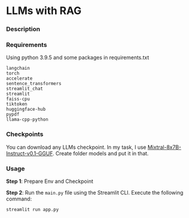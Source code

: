 # LLMs with RAG 

### Description 

### Requirements 

Using python 3.9.5 and some packages in requirements.txt

    langchain
    torch
    accelerate
    sentence_transformers
    streamlit_chat
    streamlit
    faiss-cpu
    tiktoken
    huggingface-hub
    pypdf
    llama-cpp-python

### Checkpoints

You can download any LLMs checkpoint. In my task, I use [Mixtral-8x7B-Instruct-v0.1-GGUF](https://huggingface.co/TheBloke/Mixtral-8x7B-Instruct-v0.1-GGUF). Create folder models and put it in that. 

### Usage

**Step 1**: Prepare Env and Checkpoint 

**Step 2**: Run the `main.py` file using the Streamlit CLI. Execute the following command:
   ```
   streamlit run app.py
   ``` 